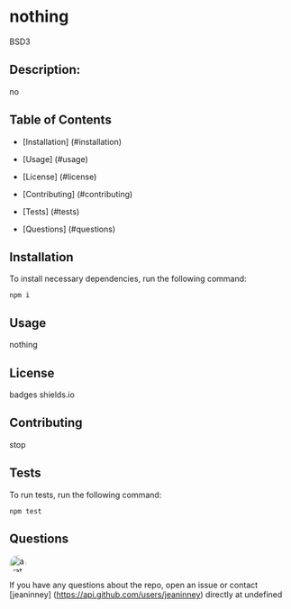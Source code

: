 

# nothing  
BSD3 
            
## Description: 
no
         
## Table of Contents
       
* [Installation] (#installation)
            
* [Usage] (#usage)
            
* [License] (#license)
            
* [Contributing] (#contributing)
            
* [Tests] (#tests)
            
* [Questions] (#questions)
         
## Installation
            
To install necessary dependencies, run the following command:
            
```
npm i
```
        
## Usage
            
nothing
            
## License 
            
badges  shields.io
            
## Contributing
            
stop
            
## Tests
            
To run tests, run the following command:
            
```
npm test
```
            
## Questions
            
<img src="https://github.com/jeaninney.png" alt="avatar" style="border-radius: 16px" width="30" />
            
If you have any questions about the repo, open an issue or contact [jeaninney] (https://api.github.com/users/jeaninney) directly at undefined
            
